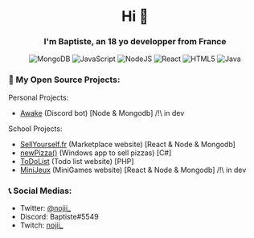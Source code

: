 <h1 align="center">Hi 👋</h1>

<h3 align="center">I'm Baptiste, an 18 yo developper from France</h3>
<div align="center"> 
  
![MongoDB](https://img.shields.io/badge/MongoDB-%234ea94b.svg?style=for-the-badge&logo=mongodb&logoColor=white)
![JavaScript](https://img.shields.io/badge/javascript-%23323330.svg?style=for-the-badge&logo=javascript&logoColor=%23F7DF1E) 
![NodeJS](https://img.shields.io/badge/node.js-6DA55F?style=for-the-badge&logo=node.js&logoColor=white) 
![React](https://img.shields.io/badge/react-%2320232a.svg?style=for-the-badge&logo=react&logoColor=%2361DAFB)
![HTML5](https://img.shields.io/badge/html5-%23E34F26.svg?style=for-the-badge&logo=html5&logoColor=white)
![Java](https://img.shields.io/badge/java-%23ED8B00.svg?style=for-the-badge&logo=java&logoColor=white) 
  
</div>
<h3>🧩 My Open Source Projects: </h3>


Personal Projects:
- [Awake](https://github.com/Baptiiiiste/Awake) (Discord bot) [Node & Mongodb] /!\ in dev
<!-- - [nojii.fr](https://github.com/Baptiiiiste/nojii.fr) (Portfolio) [Nextjs] /!\ in dev -->

School Projects:
- [SellYourself.fr](https://github.com/Baptiiiiste/SellYourself) (Marketplace website) [React & Node & Mongodb]
- [newPizza()](https://github.com/Baptiiiiste/newPizza) (Windows app to sell pizzas) [C#]
- [ToDoList](https://github.com/Baptiiiiste/ToDoList) (Todo list website) [PHP]
- [MiniJeux](https://github.com/Baptiiiiste/Mini-Jeux) (MiniGames website) [React & Node & Mongodb] /!\ in dev

<h3>📞 Social Medias: </h3>

- Twitter: [@nojii_](https://twitter.com/nojii_)
- Discord: Baptiste#5549
- Twitch: [nojii_](https://www.twitch.tv/nojii_)


